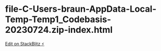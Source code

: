 # file-C-Users-braun-AppData-Local-Temp-Temp1_Codebasis-20230724.zip-index.html

[Edit on StackBlitz ⚡️](https://stackblitz.com/edit/stackblitz-starters-djy8cn)